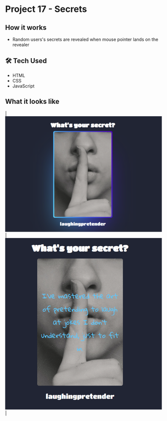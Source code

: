 #  Project 17 - Secrets



##  How it works

- Random users's secrets are revealed when mouse pointer lands on the revealer

## 🛠️ Tech Used

- HTML
- CSS
- JavaScript

##  What it looks like



| ![Picture1](goal1.png) | ![Picture2](goal2.png)  |



